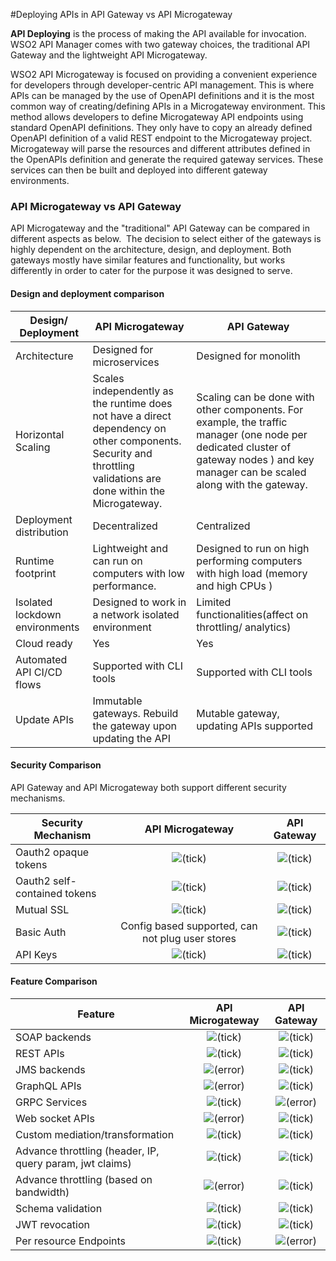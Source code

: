 #Deploying APIs in API Gateway vs API Microgateway

**API Deploying** is the process of making the API available for invocation. WSO2 API Manager comes with two gateway choices, the traditional API Gateway and the lightweight API Microgateway.

WSO2 API Microgateway is focused on providing a convenient experience for developers through developer-centric API management. This is where APIs can be managed by the use of OpenAPI definitions and it is the most common way of creating/defining APIs in a Microgateway environment. This method allows developers to define Microgateway API endpoints using standard OpenAPI definitions. They only have to copy an already defined OpenAPI definition of a valid REST endpoint to the Microgateway project. Microgateway will parse the resources and different attributes defined in the OpenAPIs definition and generate the required gateway services. These services can then be built and deployed into different gateway environments.

### API Microgateway vs API Gateway

API Microgateway and the "traditional" API Gateway can be compared in different aspects as below.  The decision to select either of the gateways is highly dependent on the architecture, design, and deployment. Both gateways mostly have similar features and functionality, but works differently in order to cater for the purpose it was designed to serve.

#### Design and deployment comparison

|Design/ Deployment       |API Microgateway                                         |API Gateway                        |
|-------------------------|---------------------------------------------------------|-----------------------------------|
|Architecture             |Designed for microservices                               |Designed for monolith              |
|Horizontal Scaling       |Scales independently as the runtime does not have a direct dependency on other components. Security and throttling validations are done within the Microgateway.                           |  Scaling can be done with other components. For example, the traffic manager (one node per dedicated cluster of gateway nodes ) and key manager can be scaled along with the gateway.|
|Deployment distribution  | Decentralized                                           | Centralized                       |
|Runtime footprint        | Lightweight and can run on computers with low performance.| Designed to run on high performing computers with high load (memory and high CPUs )|
|Isolated lockdown environments| Designed to work in a network isolated environment| Limited functionalities(affect on throttling/ analytics)|
|Cloud ready              | Yes                                                     | Yes                               |
|Automated API CI/CD flows| Supported with CLI tools                                |Supported with CLI tools           |
|Update APIs              | Immutable gateways. Rebuild the gateway upon updating the API| Mutable gateway, updating APIs supported|

#### Security Comparison

API Gateway and API Microgateway both support different security mechanisms.

| Security Mechanism           | API Microgateway                                              | API Gateway                       |
|------------------------------|:-------------------------------------------------------------:|:---------------------------------:|
| Oauth2 opaque tokens         | ![(tick)]({{base_path}}/assets/img/getting-started/check.svg) | ![(tick)]({{base_path}}/assets/img/getting-started/check.svg) |
| Oauth2 self-contained tokens | ![(tick)]({{base_path}}/assets/img/getting-started/check.svg) | ![(tick)]({{base_path}}/assets/img/getting-started/check.svg) |
| Mutual SSL                   | ![(tick)]({{base_path}}/assets/img/getting-started/check.svg) | ![(tick)]({{base_path}}/assets/img/getting-started/check.svg) |
| Basic Auth                   | Config based supported, can not plug user stores                      | ![(tick)]({{base_path}}/assets/img/getting-started/check.svg) |
| API Keys                     | ![(tick)]({{base_path}}/assets/img/getting-started/check.svg) | ![(tick)]({{base_path}}/assets/img/getting-started/check.svg) |

#### Feature Comparison

|   Feature                                                  | API Microgateway                                                                        |          API Gateway                                                                |
|----------------------------------------------------|:-------------------------------------------------------------------------:|:-----------------------------------------------------------------------:|
| SOAP backends                                      | ![(tick)]({{base_path}}/assets/img/getting-started/check.svg) | ![(tick)]({{base_path}}/assets/img/getting-started/check.svg)   |
| REST APIs                                          | ![(tick)]({{base_path}}/assets/img/getting-started/check.svg)   | ![(tick)]({{base_path}}/assets/img/getting-started/check.svg)   |
| JMS backends                                       | ![(error)]({{base_path}}/assets/img/getting-started/error.svg) | ![(tick)]({{base_path}}/assets/img/getting-started/check.svg)   |
| GraphQL APIs                                       | ![(error)]({{base_path}}/assets/img/getting-started/error.svg) | ![(tick)]({{base_path}}/assets/img/getting-started/check.svg)   |
| GRPC Services                                      | ![(tick)]({{base_path}}/assets/img/getting-started/check.svg)   | ![(error)]({{base_path}}/assets/img/getting-started/error.svg) |
| Web socket APIs                                    | ![(error)]({{base_path}}/assets/img/getting-started/error.svg) | ![(tick)]({{base_path}}/assets/img/getting-started/check.svg)   |
| Custom mediation/transformation                    | ![(tick)]({{base_path}}/assets/img/getting-started/check.svg)   | ![(tick)]({{base_path}}/assets/img/getting-started/check.svg)   |
| Advance throttling (header, IP, query param, jwt claims) | ![(tick)]({{base_path}}/assets/img/getting-started/check.svg) | ![(tick)]({{base_path}}/assets/img/getting-started/check.svg)   |
| Advance throttling (based on bandwidth) | ![(error)]({{base_path}}/assets/img/getting-started/error.svg) | ![(tick)]({{base_path}}/assets/img/getting-started/check.svg)   |
| Schema validation                                  | ![(tick)]({{base_path}}/assets/img/getting-started/check.svg)   | ![(tick)]({{base_path}}/assets/img/getting-started/check.svg)   |
| JWT revocation                                     | ![(tick)]({{base_path}}/assets/img/getting-started/check.svg)   | ![(tick)]({{base_path}}/assets/img/getting-started/check.svg)   |
| Per resource Endpoints                             | ![(tick)]({{base_path}}/assets/img/getting-started/check.svg)   | ![(error)]({{base_path}}/assets/img/getting-started/error.svg) |
